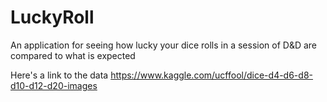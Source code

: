# LuckyRoll
An application for seeing how lucky your dice rolls in a session of D&amp;D are compared to what is expected

Here's a link to the data https://www.kaggle.com/ucffool/dice-d4-d6-d8-d10-d12-d20-images
